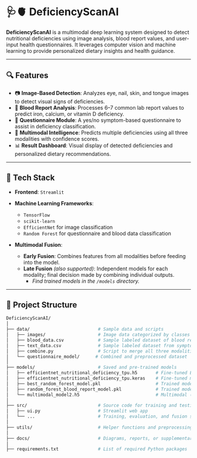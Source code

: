 # 🩺🫀 DeficiencyScanAI

**DeficiencyScanAI** is a multimodal deep learning system designed to detect nutritional deficiencies using image analysis, blood report values, and user-input health questionnaires. It leverages computer vision and machine learning to provide personalized dietary insights and health guidance.

---

## 🔍 Features

- 📷 **Image-Based Detection**: Analyzes eye, nail, skin, and tongue images to detect visual signs of deficiencies.  
- 📄 **Blood Report Analysis**: Processes 6–7 common lab report values to predict iron, calcium, or vitamin D deficiency.  
- 💬 **Questionnaire Module**: A yes/no symptom-based questionnaire to assist in deficiency classification.  
- 🧠 **Multimodal Intelligence**: Predicts multiple deficiencies using all three modalities with confidence scores.  
- 📊 **Result Dashboard**: Visual display of detected deficiencies and personalized dietary recommendations.

---

## 🧪 Tech Stack

- **Frontend**: `Streamlit`  
- **Machine Learning Frameworks**:  
  - `TensorFlow`  
  - `scikit-learn`  
  - `EfficientNet` for image classification  
  - `Random Forest` for questionnaire and blood data classification  

- **Multimodal Fusion**:  
  - **Early Fusion**: Combines features from all modalities before feeding into the model.  
  - **Late Fusion** *(also supported)*: Independent models for each modality; final decision made by combining individual outputs.  
    - *Find trained models in the `/models` directory.*

---

## 📁 Project Structure

```bash
DeficiencyScanAI/
│
├── data/                          # Sample data and scripts
│   ├── images/                    # Image data categorized by classes (e.g., vitaminA, normal_eye, etc.)
│   ├── blood_data.csv             # Sample labeled dataset of blood reports
│   ├── text_data.csv              # Sample labeled dataset from symptom questionnaire
│   ├── combine.py                 # Script to merge all three modalities into one dataset
│   └── questionnaire_model/      # Combined and preprocessed dataset
│
├── models/                        # Saved and pre-trained models
│   ├── efficientnet_nutritional_deficiency_tpu.h5       # Fine-tuned EfficientNet model (HDF5 format)
│   ├── efficientnet_nutritional_deficiency_tpu.keras    # Fine-tuned model in Keras format
│   ├── best_random_forest_model.pkl                     # Trained model for questionnaire data
│   ├── random_forest_blood_report_model.pkl             # Trained model for blood report data
│   └── multimodal_model2.h5                             # Multimodal (fused) model
│
├── src/                           # Source code for training and testing
│   ├── ui.py                      # Streamlit web app
│   └── ...                        # Training, evaluation, and fusion scripts
│
├── utils/                         # Helper functions and preprocessing scripts
│
├── docs/                          # Diagrams, reports, or supplementary documentation
│
├── requirements.txt               # List of required Python packages
```
